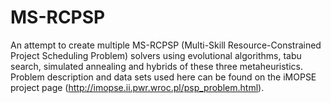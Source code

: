 # MS-RCPSP
An attempt to create multiple MS-RCPSP (Multi-Skill Resource-Constrained Project Scheduling Problem) solvers using evolutional algorithms, tabu search, simulated annealing and hybrids of these three metaheuristics.
Problem description and data sets used here can be found on the iMOPSE project page (http://imopse.ii.pwr.wroc.pl/psp_problem.html).
